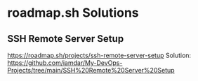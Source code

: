 # roadmap.sh Solutions

## SSH Remote Server Setup
https://roadmap.sh/projects/ssh-remote-server-setup 
Solution: https://github.com/iamdar/My-DevOps-Projects/tree/main/SSH%20Remote%20Server%20Setup
